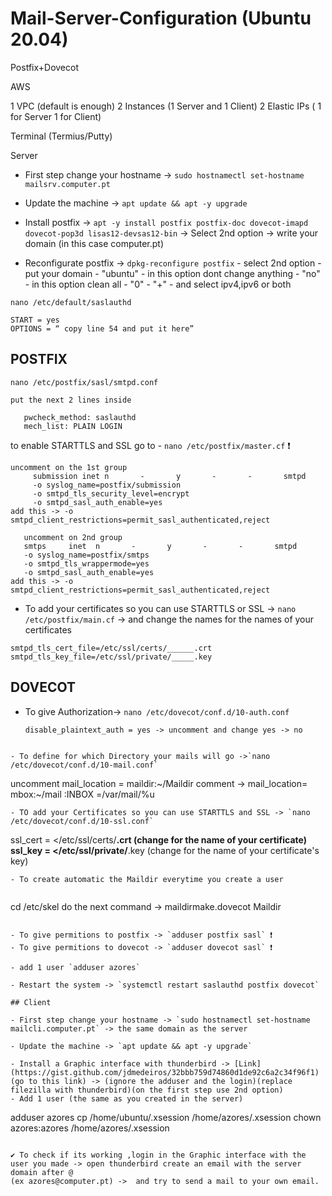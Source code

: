 # Mail-Server-Configuration (Ubuntu 20.04)
Postfix+Dovecot

AWS

1 VPC (default is enough)
2 Instances (1 Server and 1 Client)
2 Elastic IPs ( 1 for Server 1 for Client)


Terminal (Termius/Putty)

Server

- First step change your hostname -> `sudo hostnamectl set-hostname mailsrv.computer.pt`

- Update the machine -> `apt update && apt -y upgrade` 

- Install postfix -> `apt -y install postfix postfix-doc dovecot-imapd dovecot-pop3d lisas12-devsas12-bin` -> Select 2nd option -> write your domain (in this case computer.pt)

- Reconfigurate postfix -> `dpkg-reconfigure postfix` - select 2nd option - put your domain - "ubuntu" - in this option dont change anything - "no" - in this option clean all - "0" - "+" - and select ipv4,ipv6 or both

`nano /etc/default/saslauthd`
```
START = yes
OPTIONS = “ copy line 54 and put it here”
```

## POSTFIX

`nano /etc/postfix/sasl/smtpd.conf`

```
put the next 2 lines inside

   pwcheck_method: saslauthd
   mech_list: PLAIN LOGIN
```

to enable STARTTLS and SSL go to - `nano /etc/postfix/master.cf` ❗
```
uncomment on the 1st group
     submission inet n       -       y       -       -       smtpd
     -o syslog_name=postfix/submission
     -o smtpd_tls_security_level=encrypt
     -o smtpd_sasl_auth_enable=yes
add this -> -o smtpd_client_restrictions=permit_sasl_authenticated,reject

   uncomment on 2nd group
   smtps     inet  n       -       y       -       -       smtpd
   -o syslog_name=postfix/smtps
   -o smtpd_tls_wrappermode=yes
   -o smtpd_sasl_auth_enable=yes
add this -> -o smtpd_client_restrictions=permit_sasl_authenticated,reject
```
- To add your certificates so you can use STARTTLS or SSL -> `nano /etc/postfix/main.cf` -> and change the names for the names of your certificates 
                                                                                                                                                   
```
smtpd_tls_cert_file=/etc/ssl/certs/______.crt
smtpd_tls_key_file=/etc/ssl/private/_____.key
```

## DOVECOT

- To give Authorization-> `nano /etc/dovecot/conf.d/10-auth.conf`
   ```
   disable_plaintext_auth = yes -> uncomment and change yes -> no
```

- To define for which Directory your mails will go ->`nano /etc/dovecot/conf.d/10-mail.conf`
```
   uncomment mail_location = maildir:~/Maildir
   comment -> mail_location= mbox:~/mail :INBOX =/var/mail/%u
```
- TO add your Certificates so you can use STARTTLS and SSL -> `nano /etc/dovecot/conf.d/10-ssl.conf` 
```
ssl_cert = </etc/ssl/certs/________.crt (change for the name of your certificate)
ssl_key = </etc/ssl/private/________.key (change for the name of your certificate's key)
```
- To create automatic the Maildir everytime you create a user 
                                                              
```                                                              
cd  /etc/skel
do the next command -> maildirmake.dovecot Maildir
```

- To give permitions to postfix -> `adduser postfix sasl` ❗
- To give permitions to dovecot -> `adduser dovecot sasl` ❗

- add 1 user `adduser azores`

- Restart the system -> `systemctl restart saslauthd postfix dovecot`

## Client

- First step change your hostname -> `sudo hostnamectl set-hostname mailcli.computer.pt` -> the same domain as the server

- Update the machine -> `apt update && apt -y upgrade` 

- Install a Graphic interface with thunderbird -> [Link](https://gist.github.com/jdmedeiros/32bbb759d74860d1de92c6a2c34f96f1) (go to this link) -> (ignore the adduser and the login)(replace filezilla with thunderbird)(on the first step use 2nd option)
- Add 1 user (the same as you created in the server)
```
adduser azores
cp /home/ubuntu/.xsession /home/azores/.xsession
chown azores:azores /home/azores/.xsession 
```

✔️ To check if its working ,login in the Graphic interface with the user you made -> open thunderbird create an email with the server domain after @ 
(ex azores@computer.pt) ->  and try to send a mail to your own email.




